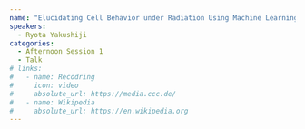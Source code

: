 ```yaml
---
name: "Elucidating Cell Behavior under Radiation Using Machine Learning"
speakers:
  - Ryota Yakushiji
categories:
  - Afternoon Session 1
  - Talk
# links:
#   - name: Recodring
#     icon: video
#     absolute_url: https://media.ccc.de/
#   - name: Wikipedia
#     absolute_url: https://en.wikipedia.org
---
```


